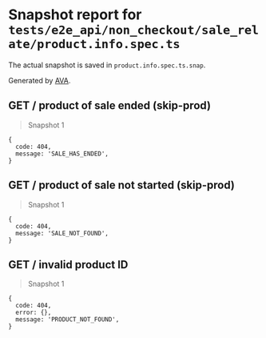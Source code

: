 # Snapshot report for `tests/e2e_api/non_checkout/sale_relate/product.info.spec.ts`

The actual snapshot is saved in `product.info.spec.ts.snap`.

Generated by [AVA](https://ava.li).

## GET / product of sale ended (skip-prod)

> Snapshot 1

    {
      code: 404,
      message: 'SALE_HAS_ENDED',
    }

## GET / product of sale not started (skip-prod)

> Snapshot 1

    {
      code: 404,
      message: 'SALE_NOT_FOUND',
    }

## GET / invalid product ID

> Snapshot 1

    {
      code: 404,
      error: {},
      message: 'PRODUCT_NOT_FOUND',
    }
